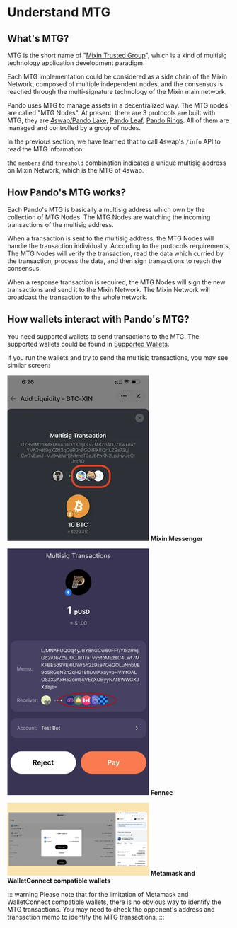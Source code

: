 # Understand MTG

## What's MTG?

MTG is the short name of "[Mixin Trusted Group](https://developers.mixin.one/docs/mainnet/mtg/overview)", which is a kind of multisig technology application development paradigm.

Each MTG implementation could be considered as a side chain of the Mixin Network, composed of multiple independent nodes, and the consensus is reached through the multi-signature technology of the Mixin main network.

Pando uses MTG to manage assets in a decentralized way. The MTG nodes are called "MTG Nodes". At present, there are 3 protocols are built with MTG, they are [4swap/Pando Lake](https://pando.im/4swap), [Pando Leaf](https://pando.im/leaf), [Pando Rings](https://pando.im/rings). All of them are managed and controlled by a group of nodes.

In the previous section, we have learned that to call 4swap's `/info` API to read the MTG information:

<!--@include: ../parts/responses/4swap-info.md-->

the `members` and `threshold` combination indicates a unique multisig address on Mixin Network, which is the MTG of 4swap.

## How Pando's MTG works?

Each Pando's MTG is basically a multisig address which own by the collection of MTG Nodes. The MTG Nodes are watching the incoming transactions of the multisig address. 

When a transaction is sent to the multisig address, the MTG Nodes will handle the transaction individually. According to the protocols requirements,
The MTG Nodes will verify the transaction, read the data which curried by the transaction, process the data, and then sign transactions to reach the consensus.

When a response transaction is required, the MTG Nodes will sign the new transactions and send it to the Mixin Network. The Mixin Network will broadcast the transaction to the whole network.

## How wallets interact with Pando's MTG?

You need supported wallets to send transactions to the MTG. The supported wallets could be found in [Supported Wallets](/guide/wallets).

If you run the wallets and try to send the multisig transactions, you may see similar screen:

<p>
<img src="./assets/mm-mtg.webp" width="320" />
<strong>Mixin Messenger</strong>
</p>

<p>
<img src="./assets/fennec-mtg.webp" width="320" />
<strong>Fennec</strong>
</p>

<p>
<img src="./assets/metamask-mtg.webp" width="320" />
<strong>Metamask and WalletConnect compatible wallets</strong>
</p>

::: warning
Please note that for the limitation of Metamask and WalletConnect compatible wallets, there is no obvious way to identify the MTG transactions. You may need to check the opponent's address and transaction memo to identify the MTG transactions.
::: 


